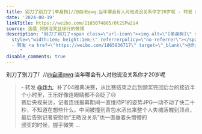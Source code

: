 ```yaml
---
title: 别刀了别刀了[单身狗]//@自闭qwq:当年哪会有人对他说没关系你才20岁呢 - 转发 @炸九:&ensp;补了04雅典决赛，从比赛结束之后到颁奖完回后台的接近半个小时里，王...
date: '2024-08-19'
linkTitle: https://weibo.com/2103074805/Ot2SPw2i4
source: 洛缙_何妨淫笑且徐行的微博
description: "别刀了别刀了<span class=\"url-icon\"><img alt=\"[单身狗]\" src=\"https://h5.sinaimg.cn/m/emoticon/icon/_/co_niuec-7d05bc992a.png\"
  style=\"width:1em; height:1em;\" referrerpolicy=\"no-referrer\"></span>//<a href=\"https://weibo.com/n/%E8%87%AA%E9%97%ADqwq\">@自闭qwq</a>:当年哪会有人对他说没关系你才20岁呢<br><blockquote>
  - 转发 <a href=\"https://weibo.com/1865936717\" target=\"_blank\">@炸九</a>: 补了04雅典决赛，从比赛结束之后到颁奖完回后台的接近半个小时里，王乐好像连眼睛都不会眨了\U0001F622<br>赛后央视采访，记者连线报幕期间一直维持P1的姿势JPG一动不动了快二十秒，不知道在想些什么。中间被撞到背包水洒出来整个人失魂落魄到顶点，最后告别记者安慰他“王皓没关系”也一直垂着头懵懵的<br>颁奖的时候，握手微笑
  ..."
disable_comments: true
---
```

别刀了别刀了<span class="url-icon"><img alt="[单身狗]" src="https://h5.sinaimg.cn/m/emoticon/icon/_/co_niuec-7d05bc992a.png" style="width:1em; height:1em;" referrerpolicy="no-referrer"></span>//<a href="https://weibo.com/n/%E8%87%AA%E9%97%ADqwq">@自闭qwq</a>:当年哪会有人对他说没关系你才20岁呢<br><blockquote> - 转发 <a href="https://weibo.com/1865936717" target="_blank">@炸九</a>: 补了04雅典决赛，从比赛结束之后到颁奖完回后台的接近半个小时里，王乐好像连眼睛都不会眨了😢<br>赛后央视采访，记者连线报幕期间一直维持P1的姿势JPG一动不动了快二十秒，不知道在想些什么。中间被撞到背包水洒出来整个人失魂落魄到顶点，最后告别记者安慰他“王皓没关系”也一直垂着头懵懵的<br>颁奖的时候，握手微笑 ...
